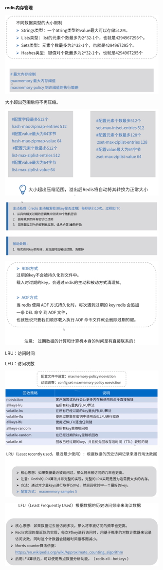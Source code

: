**redis内存管理**



![](内存分配.png)



大小超出范围后将不再压缩。

![](内存压缩.png)



![](过期数据.png)



![](数据恢复期间过期数据.png)



LRU：访问时间

LFU：访问次数

![](内存回收策略.png)



![](LRU.png)



![](LFU.png)

